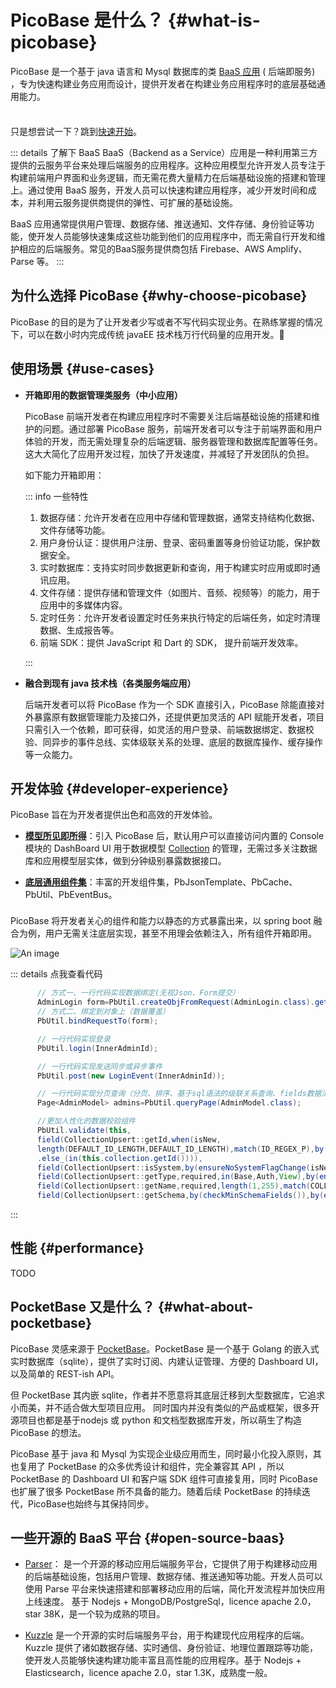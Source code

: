 # PicoBase 是什么？ {#what-is-picobase}

PicoBase 是一个基于 java 语言和 Mysql 数据库的类 [BaaS 应用](https://cloud.tencent.com/developer/article/1045253) (
后端即服务)
，专为快速构建业务应用而设计，提供开发者在构建业务应用程序时的底层基础通用能力。

<div class="tip custom-block" style="padding-top: 8px">

只是想尝试一下？跳到[快速开始](./getting-started)。

</div>

::: details 了解下 BaaS
BaaS（Backend as a
Service）应用是一种利用第三方提供的云服务平台来处理后端服务的应用程序。这种应用模型允许开发人员专注于构建前端用户界面和业务逻辑，而无需花费大量精力在后端基础设施的搭建和管理上。通过使用
BaaS 服务，开发人员可以快速构建应用程序，减少开发时间和成本，并利用云服务提供商提供的弹性、可扩展的基础设施。

BaaS 应用通常提供用户管理、数据存储、推送通知、文件存储、身份验证等功能，使开发人员能够快速集成这些功能到他们的应用程序中，而无需自行开发和维护相应的后端服务。常见的BaaS服务提供商包括
Firebase、AWS Amplify、Parse 等。
:::

## 为什么选择 PicoBase {#why-choose-picobase}

PicoBase 的目的是为了让开发者少写或者不写代码实现业务。在熟练掌握的情况下，可以在数小时内完成传统 javaEE 技术栈万行代码量的应用开发。🎉

## 使用场景 {#use-cases}

- **开箱即用的数据管理类服务（中小应用）**

  PicoBase
  前端开发者在构建应用程序时不需要关注后端基础设施的搭建和维护的问题。通过部署 PicoBase
  服务，前端开发者可以专注于前端界面和用户体验的开发，而无需处理复杂的后端逻辑、服务器管理和数据库配置等任务。这大大简化了应用开发过程，加快了开发速度，并减轻了开发团队的负担。

  如下能力开箱即用：

  ::: info 一些特性
    1. 数据存储：允许开发者在应用中存储和管理数据，通常支持结构化数据、文件存储等功能。
    2. 用户身份认证：提供用户注册、登录、密码重置等身份验证功能，保护数据安全。
    3. 实时数据库：支持实时同步数据更新和查询，用于构建实时应用或即时通讯应用。
    4. 文件存储：提供存储和管理文件（如图片、音频、视频等）的能力，用于应用中的多媒体内容。
    5. 定时任务：允许开发者设置定时任务来执行特定的后端任务，如定时清理数据、生成报告等。
    6. 前端 SDK：提供 JavaScript 和 Dart 的 SDK， 提升前端开发效率。

  :::

- **融合到现有 java 技术栈（各类服务端应用）**

  后端开发者可以将 PicoBase 作为一个 SDK 直接引入，PicoBase 除能直接对外暴露原有数据管理能力及接口外，还提供更加灵活的 API
  赋能开发者，项目只需引入一个依赖，即可获得，如灵活的用户登录、前端数据绑定、数据校验、同异步的事件总线、实体级联关系的处理、底层的数据库操作、缓存操作等一众能力。

## 开发体验 {#developer-experience}

PicoBase 旨在为开发者提供出色和高效的开发体验。

- **[模型所见即所得](./collection)**：引入 PicoBase 后，默认用户可以直接访问内置的 Console 模块的 DashBoard UI
  用于数据模型 [Collection](./collection) 的管理，无需过多关注数据库和应用模型层实体，做到分钟级别暴露数据接口。

- **[底层通用组件集](./components)**：丰富的开发组件集，PbJsonTemplate、PbCache、PbUtil、PbEventBus。

<div class="tip custom-block" style="padding-top: 8px">
    PicoBase 将开发者关心的组件和能力以静态的方式暴露出来，以 spring boot 融合为例，用户无需关注底层实现，甚至不用理会依赖注入，所有组件开箱即用。
  </div>

![An image](/pbmanager.png)

::: details 点我查看代码

  ```java
        // 方式一、一行代码实现数据绑定(无视Json、Form提交）
        AdminLogin form=PbUtil.createObjFromRequest(AdminLogin.class).get();
        // 方式二、绑定到对象上（数据覆盖）
        PbUtil.bindRequestTo(form);

        // 一行代码实现登录
        PbUtil.login(InnerAdminId);

        // 一行代码实现发送同步或异步事件
        PbUtil.post(new LoginEvent(InnerAdminId));

        // 一行代码实现分页查询（分页、排序、基于sql语法的级联关系查询、fields数据清洗、expand数据丰富）
        Page<AdminModel> admins=PbUtil.queryPage(AdminModel.class);

        //更加人性化的数据校验组件
        PbUtil.validate(this,
        field(CollectionUpsert::getId,when(isNew,
        length(DEFAULT_ID_LENGTH,DEFAULT_ID_LENGTH),match(ID_REGEX_P),by(uniqueId(this.collection.tableName())))
        .else_(in(this.collection.getId()))),
        field(CollectionUpsert::isSystem,by(ensureNoSystemFlagChange(isNew))),
        field(CollectionUpsert::getType,required,in(Base,Auth,View),by(ensureNoTypeChange(isNew))),
        field(CollectionUpsert::getName,required,length(1,255),match(COLLECTION_NAME_P),by(ensureNoSystemNameChange(isNew)),by(checkUniqueName()),by(checkForVia())),
        field(CollectionUpsert::getSchema,by(checkMinSchemaFields()),by(ensureNoSystemFieldsChange()),by(ensureNoFieldsTypeChange()),by(checkRelationFields()),when(isAuth,by(ensureNoAuthFieldName())));
  ```

:::

## 性能 {#performance}

TODO

## PocketBase 又是什么？ {#what-about-pocketbase}

PicoBase 灵感来源于 [PocketBase](https://pocketbase.io/)。PocketBase 是一个基于 Golang
的嵌入式实时数据库（sqlite），提供了实时订阅、内建认证管理、方便的
Dashboard UI，以及简单的 REST-ish API。

但 PocketBase 其内嵌 sqlite，作者并不愿意将其底层迁移到大型数据库，它追求小而美，并不适合做大型项目应用。
同时国内并没有类似的产品或框架，很多开源项目也都是基于nodejs 或 python 和文档型数据库开发，所以萌生了构造 PicoBase 的想法。

PicoBase 基于 java 和 Mysql 为实现企业级应用而生，同时最小化投入原则，其也复用了 PocketBase 的众多优秀设计和组件，完全兼容其
API ，所以 PocketBase 的 Dashboard UI 和客户端 SDK 组件可直接复用，同时 PicoBase 也扩展了很多 PocketBase 所不具备的能力。随着后续
PocketBase 的持续迭代，PicoBase也始终与其保持同步。

## 一些开源的 BaaS 平台 {#open-source-baas}

- [Parser](https://parseplatform.org/)： 是一个开源的移动应用后端服务平台，它提供了用于构建移动应用的后端基础设施，包括用户管理、数据存储、推送通知等功能。开发人员可以使用
  Parse 平台来快速搭建和部署移动应用的后端，简化开发流程并加快应用上线速度。 基于 Nodejs + MongoDB/PostgreSql，licence
  apache 2.0，star 38K，是一个较为成熟的项目。

- [Kuzzle](https://kuzzle.io/) 是一个开源的实时后端服务平台，用于构建现代应用程序的后端。Kuzzle
  提供了诸如数据存储、实时通信、身份验证、地理位置跟踪等功能，使开发人员能够快速构建功能丰富且高性能的应用程序。基于 Nodejs +
  Elasticsearch，licence apache 2.0，star 1.3K，成熟度一般。

